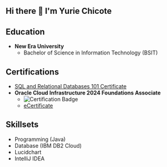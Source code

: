 ## Hi there 👋 I'm Yurie Chicote

## Education
- **New Era University**
  - Bachelor of Science in Information Technology (BSIT)

## Certifications
- [SQL and Relational Databases 101 Certificate](https://courses.cognitiveclass.ai/certificates/70d7a77bf7434cddb3a7ebbc3188449b)
- **Oracle Cloud Infrastructure 2024 Foundations Associate**
  - ![Certification Badge](https://github.com/user-attachments/assets/3bcf4899-0176-461d-b135-5e06aae10018)
  - [eCertificate](https://github.com/user-attachments/files/17900833/eCertificate.pdf)

## Skillsets
- Programming (Java)
- Database (IBM DB2 Cloud)
- Lucidchart
- IntelliJ IDEA

<!--
**YurieChicote/YurieChicote** is a ✨ _special_ ✨ repository because its `README.md` (this file) appears on your GitHub profile.

Here are some ideas to get you started:
- I’m currently working on ...
- I’m currently learning ...
- I’m looking to collaborate on ...
- I’m looking for help with ...
- Ask me about ...
- How to reach me: ...
- Pronouns: ...
- ⚡ Fun fact: ...
-->
